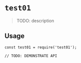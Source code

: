 # `test01`

> TODO: description

## Usage

```
const test01 = require('test01');

// TODO: DEMONSTRATE API
```
